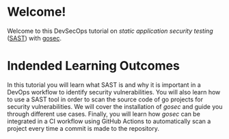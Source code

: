 # Welcome!

Welcome to this DevSecOps tutorial on *static application security testing* ([SAST](https://en.wikipedia.org/wiki/Static_application_security_testing)) with [gosec](https://github.com/securego/gosec). <br>

# Indended Learning Outcomes

In this tutorial you will learn what SAST is and why it is important in a DevOps workflow to identify security vulnerabilities. You will also learn how to use a SAST tool in order to scan the source code of go projects for security vulnerabilities. We will cover the installation of *gosec* and guide you through different use cases. Finally, you will learn how *gosec* can be integrated in a CI workflow using GitHub Actions to automatically scan a project every time a commit is made to the repository.



